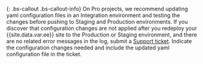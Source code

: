 {: .bs-callout .bs-callout-info}
On Pro projects, we recommend updating yaml configuration files in an Integration environment and testing the changes before pushing to Staging and Production environments. If you discover that configuration changes are not applied after you redeploy your {{site.data.var.ee}} site to the Production or Staging environment, and there are no related error messages in the log, submit a [Support ticket](http://support.magento.com). Indicate the configuration changes needed and include the updated yaml configuration file in the ticket.
